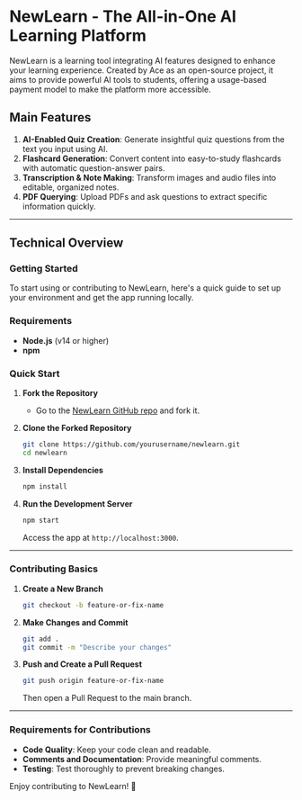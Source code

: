 # NewLearn - The All-in-One AI Learning Platform

NewLearn is a learning tool integrating AI features designed to enhance your learning experience. Created by Ace as an open-source project, it aims to provide powerful AI tools to students, offering a usage-based payment model to make the platform more accessible.

## Main Features

1. **AI-Enabled Quiz Creation**: Generate insightful quiz questions from the text you input using AI.
2. **Flashcard Generation**: Convert content into easy-to-study flashcards with automatic question-answer pairs.
3. **Transcription & Note Making**: Transform images and audio files into editable, organized notes.
4. **PDF Querying**: Upload PDFs and ask questions to extract specific information quickly.

---

## Technical Overview

### Getting Started

To start using or contributing to NewLearn, here's a quick guide to set up your environment and get the app running locally.

### Requirements

- **Node.js** (v14 or higher)
- **npm**

### Quick Start

1. **Fork the Repository**

   - Go to the [NewLearn GitHub repo](https://github.com/yourusername/newlearn) and fork it.

2. **Clone the Forked Repository**

   ```bash
   git clone https://github.com/yourusername/newlearn.git
   cd newlearn
   ```

3. **Install Dependencies**

   ```bash
   npm install
   ```

4. **Run the Development Server**

   ```bash
   npm start
   ```

   Access the app at `http://localhost:3000`.

---

### Contributing Basics

1. **Create a New Branch**

   ```bash
   git checkout -b feature-or-fix-name
   ```

2. **Make Changes and Commit**

   ```bash
   git add .
   git commit -m "Describe your changes"
   ```

3. **Push and Create a Pull Request**

   ```bash
   git push origin feature-or-fix-name
   ```

   Then open a Pull Request to the main branch.

---

### Requirements for Contributions

- **Code Quality**: Keep your code clean and readable.
- **Comments and Documentation**: Provide meaningful comments.
- **Testing**: Test thoroughly to prevent breaking changes.

Enjoy contributing to NewLearn! 🚀
